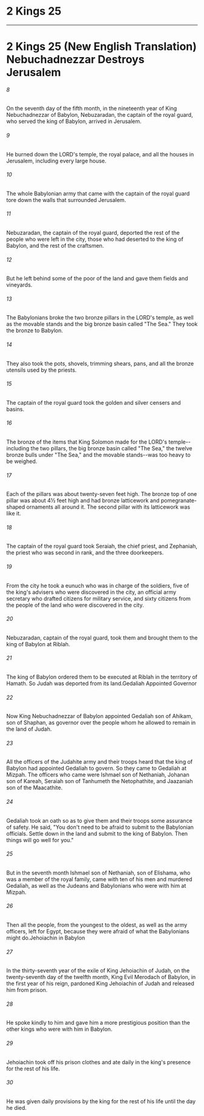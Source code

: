 # 2 Kings 25
***

# 2 Kings 25 (New English Translation) Nebuchadnezzar Destroys Jerusalem 

###### 8 
On the seventh day of the fifth month, in the nineteenth year of King Nebuchadnezzar of Babylon, Nebuzaradan, the captain of the royal guard, who served the king of Babylon, arrived in Jerusalem. 

###### 9 
He burned down the LORD's temple, the royal palace, and all the houses in Jerusalem, including every large house. 

###### 10 
The whole Babylonian army that came with the captain of the royal guard tore down the walls that surrounded Jerusalem. 

###### 11 
Nebuzaradan, the captain of the royal guard, deported the rest of the people who were left in the city, those who had deserted to the king of Babylon, and the rest of the craftsmen. 

###### 12 
But he left behind some of the poor of the land and gave them fields and vineyards. 

###### 13 
The Babylonians broke the two bronze pillars in the LORD's temple, as well as the movable stands and the big bronze basin called "The Sea." They took the bronze to Babylon. 

###### 14 
They also took the pots, shovels, trimming shears, pans, and all the bronze utensils used by the priests. 

###### 15 
The captain of the royal guard took the golden and silver censers and basins. 

###### 16 
The bronze of the items that King Solomon made for the LORD's temple--including the two pillars, the big bronze basin called "The Sea," the twelve bronze bulls under "The Sea," and the movable stands--was too heavy to be weighed. 

###### 17 
Each of the pillars was about twenty-seven feet high. The bronze top of one pillar was about 4½ feet high and had bronze latticework and pomegranate-shaped ornaments all around it. The second pillar with its latticework was like it. 

###### 18 
The captain of the royal guard took Seraiah, the chief priest, and Zephaniah, the priest who was second in rank, and the three doorkeepers. 

###### 19 
From the city he took a eunuch who was in charge of the soldiers, five of the king's advisers who were discovered in the city, an official army secretary who drafted citizens for military service, and sixty citizens from the people of the land who were discovered in the city. 

###### 20 
Nebuzaradan, captain of the royal guard, took them and brought them to the king of Babylon at Riblah. 

###### 21 
The king of Babylon ordered them to be executed at Riblah in the territory of Hamath. So Judah was deported from its land.Gedaliah Appointed Governor 

###### 22 
Now King Nebuchadnezzar of Babylon appointed Gedaliah son of Ahikam, son of Shaphan, as governor over the people whom he allowed to remain in the land of Judah. 

###### 23 
All the officers of the Judahite army and their troops heard that the king of Babylon had appointed Gedaliah to govern. So they came to Gedaliah at Mizpah. The officers who came were Ishmael son of Nethaniah, Johanan son of Kareah, Seraiah son of Tanhumeth the Netophathite, and Jaazaniah son of the Maacathite. 

###### 24 
Gedaliah took an oath so as to give them and their troops some assurance of safety. He said, "You don't need to be afraid to submit to the Babylonian officials. Settle down in the land and submit to the king of Babylon. Then things will go well for you." 

###### 25 
But in the seventh month Ishmael son of Nethaniah, son of Elishama, who was a member of the royal family, came with ten of his men and murdered Gedaliah, as well as the Judeans and Babylonians who were with him at Mizpah. 

###### 26 
Then all the people, from the youngest to the oldest, as well as the army officers, left for Egypt, because they were afraid of what the Babylonians might do.Jehoiachin in Babylon 

###### 27 
In the thirty-seventh year of the exile of King Jehoiachin of Judah, on the twenty-seventh day of the twelfth month, King Evil Merodach of Babylon, in the first year of his reign, pardoned King Jehoiachin of Judah and released him from prison. 

###### 28 
He spoke kindly to him and gave him a more prestigious position than the other kings who were with him in Babylon. 

###### 29 
Jehoiachin took off his prison clothes and ate daily in the king's presence for the rest of his life. 

###### 30 
He was given daily provisions by the king for the rest of his life until the day he died.
